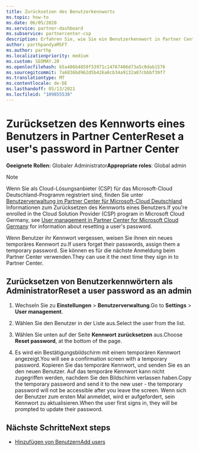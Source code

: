 ```yaml
---
title: Zurücksetzen des Benutzerkennworts
ms.topic: how-to
ms.date: 06/05/2020
ms.service: partner-dashboard
ms.subservice: partnercenter-csp
description: Erfahren Sie, wie Sie ein Benutzerkennwort in Partner Center zurücksetzen. Benutzer erhalten bei der nächsten Anmeldung bei Partner Center ein temporäres Kennwort.
author: parthpandyaMSFT
ms.author: parthp
ms.localizationpriority: medium
ms.custom: SEOMAY.20
ms.openlocfilehash: b5a486b4859f33971c14767406d73a5c0dab1576
ms.sourcegitcommit: 7a6836bd962d5b426a8cb34a9132a87cbbbf39f7
ms.translationtype: MT
ms.contentlocale: de-DE
ms.lasthandoff: 05/13/2021
ms.locfileid: "109855538"
---
```

# <a name="reset-a-users-password-in-partner-center"></a><span data-ttu-id="9f589-104">Zurücksetzen des Kennworts eines Benutzers in Partner Center</span><span class="sxs-lookup"><span data-stu-id="9f589-104">Reset a user's password in Partner Center</span></span>

<span data-ttu-id="9f589-105">**Geeignete Rollen:** Globaler Administrator</span><span class="sxs-lookup"><span data-stu-id="9f589-105">**Appropriate roles**: Global admin</span></span>

> [!NOTE]  
> <span data-ttu-id="9f589-106">Wenn Sie als Cloud-Lösungsanbieter (CSP) für das Microsoft-Cloud Deutschland-Programm registriert sind, finden Sie unter [Benutzerverwaltung im Partner Center für Microsoft-Cloud Deutschland](user-management-in-partner-center-for-microsoft-cloud-germany.md) Informationen zum Zurücksetzen des Kennworts eines Benutzers.</span><span class="sxs-lookup"><span data-stu-id="9f589-106">If you're enrolled in the Cloud Solution Provider (CSP) program in Microsoft Cloud Germany, see [User management in Partner Center for Microsoft Cloud Germany](user-management-in-partner-center-for-microsoft-cloud-germany.md) for information about resetting a user's password.</span></span>

<span data-ttu-id="9f589-107">Wenn Benutzer ihr Kennwort vergessen, weisen Sie ihnen ein neues temporäres Kennwort zu.</span><span class="sxs-lookup"><span data-stu-id="9f589-107">If users forget their passwords, assign them a temporary password.</span></span> <span data-ttu-id="9f589-108">Sie können es für die nächste Anmeldung beim Partner Center verwenden.</span><span class="sxs-lookup"><span data-stu-id="9f589-108">They can use it the next time they sign in to Partner Center.</span></span>

## <a name="reset-a-user-password-as-an-admin"></a><span data-ttu-id="9f589-109">Zurücksetzen von Benutzerkennwörtern als Administrator</span><span class="sxs-lookup"><span data-stu-id="9f589-109">Reset a user password as an admin</span></span>

1. <span data-ttu-id="9f589-110">Wechseln Sie zu **Einstellungen** &gt; **Benutzerverwaltung**.</span><span class="sxs-lookup"><span data-stu-id="9f589-110">Go to **Settings** &gt; **User management**.</span></span>

2. <span data-ttu-id="9f589-111">Wählen Sie den Benutzer in der Liste aus.</span><span class="sxs-lookup"><span data-stu-id="9f589-111">Select the user from the list.</span></span>

3. <span data-ttu-id="9f589-112">Wählen Sie unten auf der Seite **Kennwort zurücksetzen** aus.</span><span class="sxs-lookup"><span data-stu-id="9f589-112">Choose **Reset password**, at the bottom of the page.</span></span>

4. <span data-ttu-id="9f589-113">Es wird ein Bestätigungsbildschirm mit einem temporären Kennwort angezeigt.</span><span class="sxs-lookup"><span data-stu-id="9f589-113">You will see a confirmation screen with a temporary password.</span></span> <span data-ttu-id="9f589-114">Kopieren Sie das temporäre Kennwort, und senden Sie es an den neuen Benutzer. Auf das temporäre Kennwort kann nicht zugegriffen werden, nachdem Sie den Bildschirm verlassen haben.</span><span class="sxs-lookup"><span data-stu-id="9f589-114">Copy the temporary password and send it to the new user - the temporary password will not be accessible after you leave the screen.</span></span> <span data-ttu-id="9f589-115">Wenn sich der Benutzer zum ersten Mal anmeldet, wird er aufgefordert, sein Kennwort zu aktualisieren.</span><span class="sxs-lookup"><span data-stu-id="9f589-115">When the user first signs in, they will be prompted to update their password.</span></span>

## <a name="next-steps"></a><span data-ttu-id="9f589-116">Nächste Schritte</span><span class="sxs-lookup"><span data-stu-id="9f589-116">Next steps</span></span>

- [<span data-ttu-id="9f589-117">Hinzufügen von Benutzern</span><span class="sxs-lookup"><span data-stu-id="9f589-117">Add users</span></span>](create-user-accounts-and-set-permissions.md)